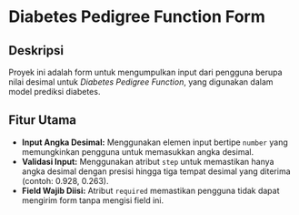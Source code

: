 # Diabetes Pedigree Function Form

## Deskripsi
Proyek ini adalah form untuk mengumpulkan input dari pengguna berupa nilai desimal untuk *Diabetes Pedigree Function*, yang digunakan dalam model prediksi diabetes.

## Fitur Utama
- **Input Angka Desimal:** Menggunakan elemen input bertipe `number` yang memungkinkan pengguna untuk memasukkan angka desimal.
- **Validasi Input:** Menggunakan atribut `step` untuk memastikan hanya angka desimal dengan presisi hingga tiga tempat desimal yang diterima (contoh: 0.928, 0.263).
- **Field Wajib Diisi:** Atribut `required` memastikan pengguna tidak dapat mengirim form tanpa mengisi field ini.

